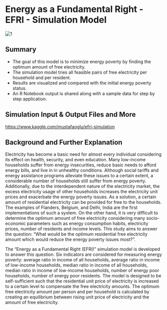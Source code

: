 # Energy as a Fundamental Right - EFRI - Simulation Model
![1](https://user-images.githubusercontent.com/29121890/130364270-ceb0257a-b922-4ab2-8bac-a96c1dd64e67.PNG)

## Summary
- The goal of this model is to minimize energy poverty by finding the optimum amount of free electricity.
- The simulation model tries all feasible pairs of free electricity per household and per resident.
- Results are visualized and compared with the initial energy poverty status.
- An R Notebook output is shared along with a sample data for step by step application.

## Simulation Input & Output Files and More
https://www.kaggle.com/mustafaoglu/efri-simulation

## Background and Further Explanation
Electricity has become a basic need for almost every individual considering its effect on health, security, and even education. Many low-income households suffer from energy insecurities, reduce basic needs to afford energy bills, and live in in unhealthy conditions. Although social tariffs and energy assistance programs alleviate these issues to a certain extent, a considerable number of households still suffer from energy poverty. Additionally, due to the interdependent nature of the electricity market, the excess electricity usage of other households increases the electricity unit prices and exacerbate the energy poverty issues. As a solution, a certain amount of residential electricity can be provided for free to the households. The examples of Flanders, Belgium, and Delhi, India are the first implementations of such a system. On the other hand, it is very difficult to determine the optimum amount of free electricity considering many socio-economic parameters such as energy consumption habits, electricity prices, number of residents and income levels. This study aims to answer the question: “What would be the optimum residential free electricity amount which would reduce the energy poverty issues most?”.

The “Energy as a Fundamental Right (EFRI)” simulation model is developed to answer this question. Six indicators are considered for measuring energy poverty: average ratio in income of all households, average ratio in income of low-income households, median ratio in income of all households, median ratio in income of low-income households, number of energy poor households, number of energy poor residents. The model is designed to be self-sufficient such that the residential unit price of electricity is increased to a certain level to compensate the free electricity amounts. The optimum free electricity amount per person and per household is calculated by creating an equilibrium between rising unit price of electricity and the amount of free electricity.


